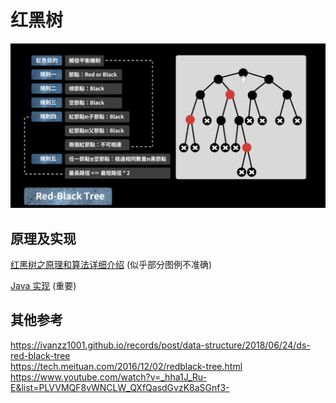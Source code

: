 # 红黑树
![](./红黑树规则.png)  

## 原理及实现
[红黑树之原理和算法详细介绍](https://www.cnblogs.com/skywang12345/p/3245399.html) (似乎部分图例不准确)  

[Java 实现](./RBTree.java) (重要)  

## 其他参考
https://ivanzz1001.github.io/records/post/data-structure/2018/06/24/ds-red-black-tree  
https://tech.meituan.com/2016/12/02/redblack-tree.html  
https://www.youtube.com/watch?v=_hha1J_Ru-E&list=PLVVMQF8vWNCLW_QXfQasdGvzK8aSGnf3-  
